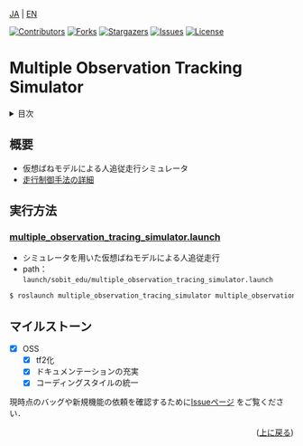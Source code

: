 <a name="readme-top"></a>

[JA](README.md) | [EN](README.en.md)

[![Contributors][contributors-shield]][contributors-url]
[![Forks][forks-shield]][forks-url]
[![Stargazers][stars-shield]][stars-url]
[![Issues][issues-shield]][issues-url]
[![License][license-shield]][license-url]

# Multiple Observation Tracking Simulator

<details>
  <summary>目次</summary>
  <ol>
    <li><a href="#概要">概要</a></li>
    <li><a href="#実行方法">実行方法</a></li>
    <li><a href="#マイルストーン">マイルストーン</a></li>
  </ol>
</details>

## 概要
- 仮想ばねモデルによる人追従走行シミュレータ
- [走行制御手法の詳細](https://github.com/TeamSOBITS/sobit_follower/tree/hotfix/OSS/person_following_control)
## 実行方法
### [multiple_observation_tracing_simulator.launch](launch/multiple_observation_tracing_simulator.launch)
- シミュレータを用いた仮想ばねモデルによる人追従走行
- path：`launch/sobit_edu/multiple_observation_tracing_simulator.launch`
```python
$ roslaunch multiple_observation_tracing_simulator multiple_observation_tracing_simulator.launch 
```
<!-- マイルストーン -->
## マイルストーン

- [x] OSS
    - [x] tf2化 
    - [x] ドキュメンテーションの充実
    - [x] コーディングスタイルの統一

現時点のバッグや新規機能の依頼を確認するために[Issueページ][license-url] をご覧ください．

<p align="right">(<a href="#readme-top">上に戻る</a>)</p>

[contributors-shield]: https://img.shields.io/github/contributors/TeamSOBITS/sobit_follower.svg?style=for-the-badge
[contributors-url]: https://github.com/TeamSOBITS/sobit_follower/graphs/contributors
[forks-shield]: https://img.shields.io/github/forks/TeamSOBITS/sobit_follower.svg?style=for-the-badge
[forks-url]: https://github.com/TeamSOBITS/sobit_follower/network/members
[stars-shield]: https://img.shields.io/github/stars/TeamSOBITS/sobit_follower.svg?style=for-the-badge
[stars-url]: https://github.com/TeamSOBITS/sobit_follower/stargazers
[issues-shield]: https://img.shields.io/github/issues/TeamSOBITS/sobit_follower.svg?style=for-the-badge
[issues-url]: https://github.com/TeamSOBITS/sobit_follower/issues
[license-shield]: https://img.shields.io/github/license/TeamSOBITS/sobit_follower.svg?style=for-the-badge
[license-url]: LICENSE